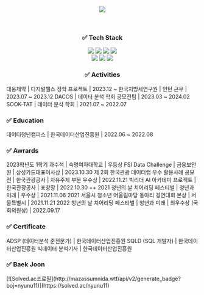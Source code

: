 <div align="center">
  <header>
    <img src="https://capsule-render.vercel.app/api?type=waving&color=FFEBCD&height=300&section=header&text=Park%20Yeonwoo%20Kim&fontSize=70"/>
  </header>
  
  <h3>✅ Tech Stack</h3>
    <img src="https://img.shields.io/badge/Python-3766AB?style=flat-square&logo=Python&logoColor=white"/></a>
    <img src="https://img.shields.io/badge/R-276DC3?style=flat-square&logo=R&logoColor=white"/></a>
    <img src="https://img.shields.io/badge/MySQL-4479A1?style=flat-square&logo=MySQL&logoColor=white"/></a> 
    <img src="https://img.shields.io/badge/PyCharm-000000?style=flat-square&logo=PyCharm&logoColor=white"/></a> <br>
    <img src="https://img.shields.io/badge/Jupyter-F37626?style=flat-square&logo=Jupyter&logoColor=white"/></a>
    <img src="https://img.shields.io/badge/Google Colab-F9AB00?style=flat-square&logo=Google Colab&logoColor=white"/></a>
    <img src="https://img.shields.io/badge/Tableau-E97627?style=flat-square&logo=Tableau&logoColor=white"/></a>

  <h3>✅ Activities</h3>
  <div style="text-align: left;">
    대웅제약 | 디지털헬스 장학 프로젝트 | 2023.12 ~
    한국지방세연구원 | 인턴 근무 | 2023.07 ~ 2023.12
    DACOS | 데이터 분석 학회 공모전팀 | 2023.03 ~ 2024.02
    SOOK-TAT | 데이터 분석 학회 | 2021.07 ~ 2022.07

  <h3>✅ Education</h3>
  <div style="text-align: left;">
    데이터청년캠퍼스 | 한국데이터산업진흥원 | 2022.06 ~ 2022.08
    
  <h3>✅ Awrards</h3>
  <div style="text-align: left;">
    2023학년도 1학기 과수석 | 숙명여자대학교 | 우등상
    FSI Data Challenge | 금융보안원 | 삼성카드대표이사상 | 2023.10.30
    제 2회 한국관광 데이터랩 우수 활용사례 공모전 | 한국관광공사 | 자유주제 부문 우수상 | 2022.11.21
    빅리더 AI 아카데미 프로젝트 | 한국관광공사 | 표창장 | 2022.10.30
    ++ 
    2021 청년의 날 치어리딩 페스티벌 | 청년과 미래 | 우수상 | 2021.11.06
    2021 서울시 청소년 어울림마당 동아리 경연대회 본상 | 서울특별시 | 2021.11.21
    2022 청년의 날 치어리딩 페스티벌 | 청년과 미래 | 최우수상 (국회의원상) | 2022.09.17

  <h3>✅ Certificate</h3>
  <div style="text-align: left;">
    ADSP (데이터분석 준전문가) | 한국데이터산업진흥원
    SQLD (SQL 개발자) | 한국데이터산업진흥원
    빅데이터 분석기사 | 한국데이터산업진흥원

  <h3>✅ Baek Joon</h3>
    [![Solved.ac프로필](http://mazassumnida.wtf/api/v2/generate_badge?boj=nyunu11)](https://solved.ac/nyunu11)

